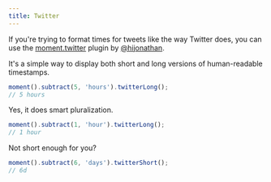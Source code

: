 ```yaml
---
title: Twitter
---
```



If you're trying to format times for tweets like the way Twitter does, you can use the [moment.twitter](https://github.com/hijonathan/moment.twitter) plugin by [@hijonathan](https://github.com/hijonathan).

It's a simple way to display both short and long versions of human-readable timestamps.

<!-- skip-example -->
```javascript
moment().subtract(5, 'hours').twitterLong();
// 5 hours
```

Yes, it does smart pluralization.

<!-- skip-example -->
```javascript
moment().subtract(1, 'hour').twitterLong();
// 1 hour
```

Not short enough for you?

<!-- skip-example -->
```javascript
moment().subtract(6, 'days').twitterShort();
// 6d
```

